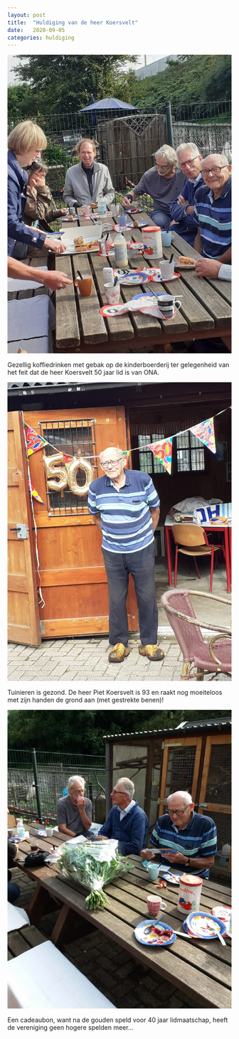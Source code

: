 ```yaml
---
layout: post
title:  "Huldiging van de heer Koersvelt"
date:   2020-09-05
categories: huldiging
---
```


![Koffiedrinken](/assets/img/Koersvelt_50_jaar_lid1.jpeg)

Gezellig koffiedrinken met gebak op de kinderboerderij ter gelegenheid van het feit dat de heer Koersvelt 50 jaar lid is van ONA.

![Meneer Koersvelt](/assets/img/Koersvelt_50_jaar_lid2.jpeg)

Tuinieren is gezond. De heer Piet Koersvelt is 93 en raakt nog moeiteloos met zijn handen de grond aan (met gestrekte benen)!

![Meneer Koersvelt](/assets/img/Koersvelt_50_jaar_lid3.jpeg)

Een cadeaubon, want na de gouden speld voor 40 jaar lidmaatschap, heeft de vereniging geen hogere spelden meer…
